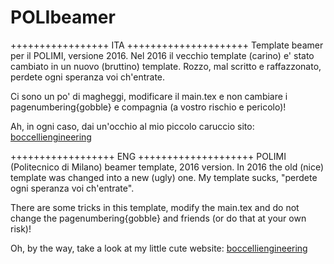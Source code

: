 # POLIbeamer
+++++++++++++++++   ITA   +++++++++++++++++++++
Template beamer per il POLIMI, versione 2016.
Nel 2016 il vecchio template (carino) e' stato cambiato in un nuovo 
(bruttino) template.
Rozzo, mal scritto e raffazzonato, perdete ogni speranza voi ch'entrate.

Ci sono un po' di magheggi, modificare il main.tex e non cambiare i 
pagenumbering{gobble} e compagnia (a vostro rischio e pericolo)!

Ah, in ogni caso, dai un'occhio al mio piccolo caruccio sito:
[boccelliengineering](http://boccelliengineering.altervista.org)

++++++++++++++++++   ENG   ++++++++++++++++++++
POLIMI (Politecnico di Milano) beamer template, 2016 version.
In 2016 the old (nice) template was changed into a new (ugly) one.
My template sucks, "perdete ogni speranza voi ch'entrate".

There are some tricks in this template, modify the main.tex and do
not change the pagenumbering{gobble} and friends (or do that at your 
own risk)!

Oh, by the way, take a look at my little cute website:
[boccelliengineering](http://boccelliengineering.altervista.org)
